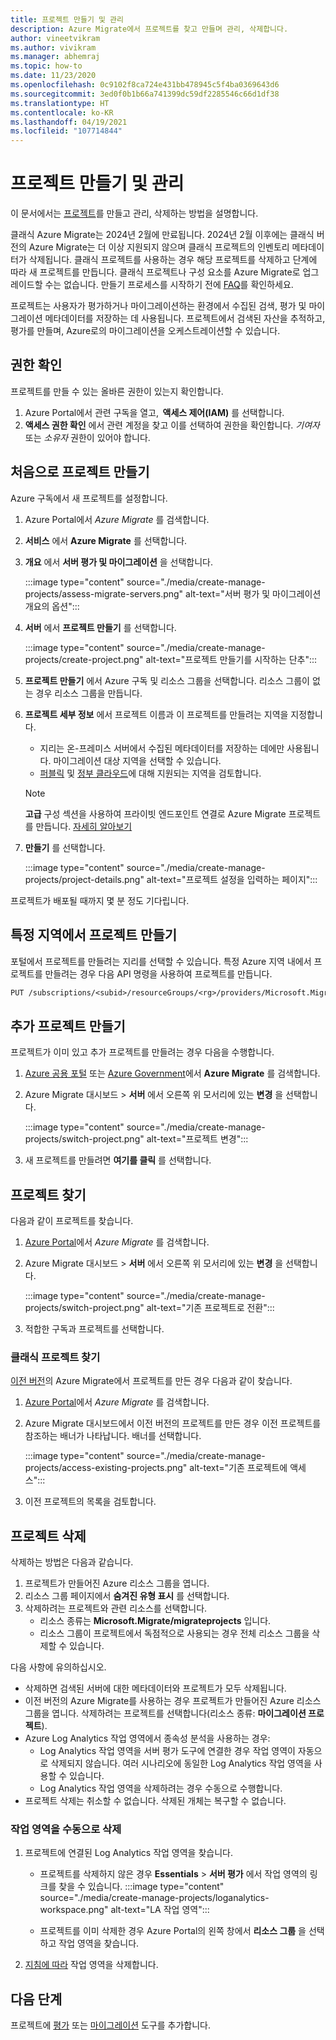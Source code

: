 ```yaml
---
title: 프로젝트 만들기 및 관리
description: Azure Migrate에서 프로젝트를 찾고 만들며 관리, 삭제합니다.
author: vineetvikram
ms.author: vivikram
ms.manager: abhemraj
ms.topic: how-to
ms.date: 11/23/2020
ms.openlocfilehash: 0c9102f8ca724e431bb478945c5f4ba0369643d6
ms.sourcegitcommit: 3ed0f0b1b66a741399dc59df2285546c66d1df38
ms.translationtype: HT
ms.contentlocale: ko-KR
ms.lasthandoff: 04/19/2021
ms.locfileid: "107714844"
---
```

# <a name="create-and-manage-projects"></a>프로젝트 만들기 및 관리

이 문서에서는 [프로젝트](migrate-services-overview.md)를 만들고 관리, 삭제하는 방법을 설명합니다. 

클래식 Azure Migrate는 2024년 2월에 만료됩니다. 2024년 2월 이후에는 클래식 버전의 Azure Migrate는 더 이상 지원되지 않으며 클래식 프로젝트의 인벤토리 메타데이터가 삭제됩니다. 클래식 프로젝트를 사용하는 경우 해당 프로젝트를 삭제하고 단계에 따라 새 프로젝트를 만듭니다. 클래식 프로젝트나 구성 요소를 Azure Migrate로 업그레이드할 수는 없습니다. 만들기 프로세스를 시작하기 전에 [FAQ](./resources-faq.md#i-have-a-project-with-the-previous-classic-experience-of-azure-migrate-how-do-i-start-using-the-new-version)를 확인하세요.

프로젝트는 사용자가 평가하거나 마이그레이션하는 환경에서 수집된 검색, 평가 및 마이그레이션 메타데이터를 저장하는 데 사용됩니다. 프로젝트에서 검색된 자산을 추적하고, 평가를 만들며, Azure로의 마이그레이션을 오케스트레이션할 수 있습니다.  

## <a name="verify-permissions"></a>권한 확인

프로젝트를 만들 수 있는 올바른 권한이 있는지 확인합니다.

1. Azure Portal에서 관련 구독을 열고,  **액세스 제어(IAM)** 를 선택합니다.
2. **액세스 권한 확인** 에서 관련 계정을 찾고 이를 선택하여 권한을 확인합니다. *기여자* 또는 *소유자* 권한이 있어야 합니다. 


## <a name="create-a-project-for-the-first-time"></a>처음으로 프로젝트 만들기

Azure 구독에서 새 프로젝트를 설정합니다.

1. Azure Portal에서 *Azure Migrate* 를 검색합니다.
2. **서비스** 에서 **Azure Migrate** 를 선택합니다.
3. **개요** 에서 **서버 평가 및 마이그레이션** 을 선택합니다.

    :::image type="content" source="./media/create-manage-projects/assess-migrate-servers.png" alt-text="서버 평가 및 마이그레이션 개요의 옵션":::

4. **서버** 에서 **프로젝트 만들기** 를 선택합니다.

    :::image type="content" source="./media/create-manage-projects/create-project.png" alt-text="프로젝트 만들기를 시작하는 단추":::

5. **프로젝트 만들기** 에서 Azure 구독 및 리소스 그룹을 선택합니다. 리소스 그룹이 없는 경우 리소스 그룹을 만듭니다.
6. **프로젝트 세부 정보** 에서 프로젝트 이름과 이 프로젝트를 만들려는 지역을 지정합니다.
    - 지리는 온-프레미스 서버에서 수집된 메타데이터를 저장하는 데에만 사용됩니다. 마이그레이션 대상 지역을 선택할 수 있습니다. 
    - [퍼블릭](migrate-support-matrix.md#supported-geographies-public-cloud) 및 [정부 클라우드](migrate-support-matrix.md#supported-geographies-azure-government)에 대해 지원되는 지역을 검토합니다. 


    > [!Note]
    > **고급** 구성 섹션을 사용하여 프라이빗 엔드포인트 연결로 Azure Migrate 프로젝트를 만듭니다. [자세히 알아보기](how-to-use-azure-migrate-with-private-endpoints.md#create-a-project-with-private-endpoint-connectivity) 

7. **만들기** 를 선택합니다.

     :::image type="content" source="./media/create-manage-projects/project-details.png" alt-text="프로젝트 설정을 입력하는 페이지":::


프로젝트가 배포될 때까지 몇 분 정도 기다립니다.

## <a name="create-a-project-in-a-specific-region"></a>특정 지역에서 프로젝트 만들기

포털에서 프로젝트를 만들려는 지리를 선택할 수 있습니다. 특정 Azure 지역 내에서 프로젝트를 만들려는 경우 다음 API 명령을 사용하여 프로젝트를 만듭니다.

```rest
PUT /subscriptions/<subid>/resourceGroups/<rg>/providers/Microsoft.Migrate/MigrateProjects/<mymigrateprojectname>?api-version=2018-09-01-preview "{location: 'centralus', properties: {}}"
```

## <a name="create-additional-projects"></a>추가 프로젝트 만들기

프로젝트가 이미 있고 추가 프로젝트를 만들려는 경우 다음을 수행합니다.  

1. [Azure 공용 포털](https://portal.azure.com) 또는 [Azure Government](https://portal.azure.us)에서 **Azure Migrate** 를 검색합니다.
2. Azure Migrate 대시보드 > **서버** 에서 오른쪽 위 모서리에 있는 **변경** 을 선택합니다.

    :::image type="content" source="./media/create-manage-projects/switch-project.png" alt-text="프로젝트 변경":::

3. 새 프로젝트를 만들려면 **여기를 클릭** 를 선택합니다.


## <a name="find-a-project"></a>프로젝트 찾기

다음과 같이 프로젝트를 찾습니다.

1. [Azure Portal](https://portal.azure.com)에서 *Azure Migrate* 를 검색합니다.
2. Azure Migrate 대시보드 > **서버** 에서 오른쪽 위 모서리에 있는 **변경** 을 선택합니다.

    :::image type="content" source="./media/create-manage-projects/switch-project.png" alt-text="기존 프로젝트로 전환":::

3. 적합한 구독과 프로젝트를 선택합니다.


### <a name="find-a-classic-project"></a>클래식 프로젝트 찾기

[이전 버전](migrate-services-overview.md#azure-migrate-versions)의 Azure Migrate에서 프로젝트를 만든 경우 다음과 같이 찾습니다.

1. [Azure Portal](https://portal.azure.com)에서 *Azure Migrate* 를 검색합니다.
2. Azure Migrate 대시보드에서 이전 버전의 프로젝트를 만든 경우 이전 프로젝트를 참조하는 배너가 나타납니다. 배너를 선택합니다.

    :::image type="content" source="./media/create-manage-projects/access-existing-projects.png" alt-text="기존 프로젝트에 액세스":::

3. 이전 프로젝트의 목록을 검토합니다.


## <a name="delete-a-project"></a>프로젝트 삭제

삭제하는 방법은 다음과 같습니다.

1. 프로젝트가 만들어진 Azure 리소스 그룹을 엽니다.
2. 리소스 그룹 페이지에서 **숨겨진 유형 표시** 를 선택합니다.
3. 삭제하려는 프로젝트와 관련 리소스를 선택합니다.
    - 리소스 종류는 **Microsoft.Migrate/migrateprojects** 입니다.
    - 리소스 그룹이 프로젝트에서 독점적으로 사용되는 경우 전체 리소스 그룹을 삭제할 수 있습니다.

다음 사항에 유의하십시오.

- 삭제하면 검색된 서버에 대한 메타데이터와 프로젝트가 모두 삭제됩니다.
- 이전 버전의 Azure Migrate를 사용하는 경우 프로젝트가 만들어진 Azure 리소스 그룹을 엽니다. 삭제하려는 프로젝트를 선택합니다(리소스 종류: **마이그레이션 프로젝트**).
- Azure Log Analytics 작업 영역에서 종속성 분석을 사용하는 경우:
    - Log Analytics 작업 영역을 서버 평가 도구에 연결한 경우 작업 영역이 자동으로 삭제되지 않습니다. 여러 시나리오에 동일한 Log Analytics 작업 영역을 사용할 수 있습니다.
    - Log Analytics 작업 영역을 삭제하려는 경우 수동으로 수행합니다.
- 프로젝트 삭제는 취소할 수 없습니다. 삭제된 개체는 복구할 수 없습니다.

### <a name="delete-a-workspace-manually"></a>작업 영역을 수동으로 삭제

1. 프로젝트에 연결된 Log Analytics 작업 영역을 찾습니다.

    - 프로젝트를 삭제하지 않은 경우 **Essentials** > **서버 평가** 에서 작업 영역의 링크를 찾을 수 있습니다.
    :::image type="content" source="./media/create-manage-projects/loganalytics-workspace.png" alt-text="LA 작업 영역":::
       
    - 프로젝트를 이미 삭제한 경우 Azure Portal의 왼쪽 창에서 **리소스 그룹** 을 선택하고 작업 영역을 찾습니다.
       
2. [지침에 따라](../azure-monitor/logs/delete-workspace.md) 작업 영역을 삭제합니다.

## <a name="next-steps"></a>다음 단계

프로젝트에 [평가](how-to-assess.md) 또는 [마이그레이션](how-to-migrate.md) 도구를 추가합니다.